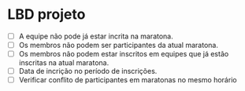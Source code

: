 # LBD projeto
- [ ] A equipe não pode já estar incrita na maratona.
- [ ] Os membros não podem ser participantes da atual maratona.
- [ ] Os membros não podem estar inscritos em equipes que já estão inscritas na atual maratona.
- [ ] Data de incrição no período de inscrições.
- [ ] Verificar conflito de participantes em maratonas no mesmo horário 
